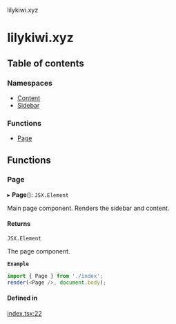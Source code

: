 lilykiwi.xyz

# lilykiwi.xyz

## Table of contents

### Namespaces

- [Content](modules/Content.md)
- [Sidebar](modules/Sidebar.md)

### Functions

- [Page](README.md#page)

## Functions

### Page

▸ **Page**(): `JSX.Element`

Main page component. Renders the sidebar and content.

#### Returns

`JSX.Element`

The page component.

**`Example`**

```ts
import { Page } from './index';
render(<Page />, document.body);
```

#### Defined in

[index.tsx:22](https://github.com/lilykiwi/lilykiwi.xyz-r2/blob/edea850/src/index.tsx#L22)
